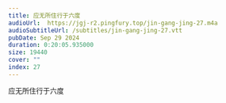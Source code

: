 ```yaml
---
title: 应无所住行于六度
audioUrl:  https://jgj-r2.pingfury.top/jin-gang-jing-27.m4a
audioSubtitleUrl: /subtitles/jin-gang-jing-27.vtt
pubDate: Sep 29 2024
duration: 0:20:05.935000
size: 19440
cover: ""
index: 27
---
```

应无所住行于六度